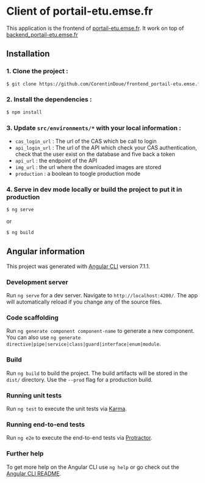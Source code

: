 Client of portail-etu.emse.fr
===============

This application is the frontend of [portail-etu.emse.fr](https://portail-etu.emse.fr).
It work on top of [backend_portail-etu.emse.fr](https://github.com/CorentinDoue/frontend_portail-etu.emse.fr.git)

Installation
------------

### 1. Clone the project : 
``` bash
$ git clone https://github.com/CorentinDoue/frontend_portail-etu.emse.fr.git
```

### 2. Install the dependencies :
``` bash    
$ npm install
```

### 3. Update `src/environments/*` with your local information :
- `cas_login_url` : The url of the CAS which be call to login
- `api_login_url` : The url of the API which check your CAS authentication, check that the user exist on the database and five back a token
- `api_url` : the endpoint of the API
- `img_url` : the url where the downloaded images are stored
- `production` : a boolean to toogle production mode

### 4. Serve in dev mode locally or build the project to put it in production
``` bash    
$ ng serve
```
or
``` bash    
$ ng build
```

Angular information
------------

This project was generated with [Angular CLI](https://github.com/angular/angular-cli) version 7.1.1.

### Development server

Run `ng serve` for a dev server. Navigate to `http://localhost:4200/`. The app will automatically reload if you change any of the source files.

### Code scaffolding

Run `ng generate component component-name` to generate a new component. You can also use `ng generate directive|pipe|service|class|guard|interface|enum|module`.

### Build

Run `ng build` to build the project. The build artifacts will be stored in the `dist/` directory. Use the `--prod` flag for a production build.

### Running unit tests

Run `ng test` to execute the unit tests via [Karma](https://karma-runner.github.io).

### Running end-to-end tests

Run `ng e2e` to execute the end-to-end tests via [Protractor](http://www.protractortest.org/).

### Further help

To get more help on the Angular CLI use `ng help` or go check out the [Angular CLI README](https://github.com/angular/angular-cli/blob/master/README.md).
